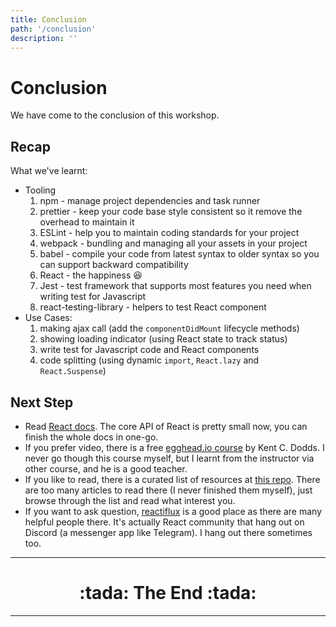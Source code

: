 ```yaml
---
title: Conclusion
path: '/conclusion'
description: ''
---
```


# Conclusion

We have come to the conclusion of this workshop.

## Recap

What we've learnt:

- Tooling
  1. npm - manage project dependencies and task runner
  1. prettier - keep your code base style consistent so it remove the overhead to maintain it
  1. ESLint - help you to maintain coding standards for your project
  1. webpack - bundling and managing all your assets in your project
  1. babel - compile your code from latest syntax to older syntax so you can support backward compatibility
  1. React - the happiness :satisfied:
  1. Jest - test framework that supports most features you need when writing test for Javascript
  1. react-testing-library - helpers to test React component
- Use Cases:
  1. making ajax call (add the `componentDidMount` lifecycle methods)
  1. showing loading indicator (using React state to track status)
  1. write test for Javascript code and React components
  1. code splitting (using dynamic `import`, `React.lazy` and `React.Suspense`)

## Next Step

- Read [React docs][react-docs]. The core API of React is pretty small now, you can finish the whole docs in one-go.
- If you prefer video, there is a free [egghead.io course][eggheadio-react-intro] by Kent C. Dodds. I never go though this course myself, but I learnt from the instructor via other course, and he is a good teacher.
- If you like to read, there is a curated list of resources at [this repo][react-redux-links]. There are too many articles to read there (I never finished them myself), just browse through the list and read what interest you.
- If you want to ask question, [reactiflux] is a good place as there are many helpful people there. It's actually React community that hang out on Discord (a messenger app like Telegram). I hang out there sometimes too.

<hr >
<h1 align="center">:tada: The End :tada:</h1>
<hr >

[react-docs]: https://reactjs.org/docs
[eggheadio-react-intro]: https://egghead.io/courses/the-beginner-s-guide-to-react
[react-redux-links]: https://github.com/markerikson/react-redux-links
[reactiflux]: https://www.reactiflux.com/
